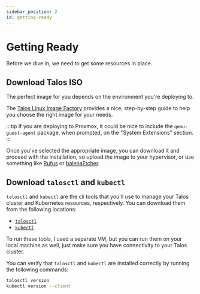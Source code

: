 ```yaml
---
sidebar_position: 2
id: getting-ready
---
```


# Getting Ready

Before we dive in, we need to get some resources in place.

## Download Talos ISO

The perfect image for you depends on the environment you're deploying to.

The [Talos Linux Image Factory](https://factory.talos.dev/) provides a nice, step-by-step guide to help you choose the right image for your needs.

:::tip
If you are deploying to Proxmox, it could be nice to include the `qemu-guest-agent` package, when prompted, on the "System Extensions" section.
:::

Once you've selected the appropriate image, you can download it and proceed with the installation, so upload the image to your hypervisor, or use something like [Rufus](https://rufus.ie/) or [balenaEtcher](https://www.balena.io/etcher/).

## Download `talosctl` and `kubectl`

`talosctl` and `kubectl` are the cli tools that you'll use to manage your Talos cluster and Kubernetes resources, respectively. You can download them from the following locations:

- [`talosctl`](https://docs.siderolabs.com/omni/getting-started/how-to-install-talosctl)
- [`kubectl`](https://kubernetes.io/docs/tasks/tools/install-kubectl/)

To run these tools, I used a separate VM, but you can run them on your local machine as well, just make sure you have connectivity to your Talos cluster.

You can verify that `talosctl` and `kubectl` are installed correctly by running the following commands:

```bash
talosctl version
kubectl version --client
```